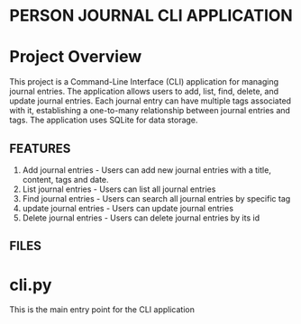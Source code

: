 # PERSON JOURNAL CLI APPLICATION

# Project Overview

This project is a Command-Line Interface (CLI) application for managing journal entries.
The application allows users to add, list, find, delete, and update journal entries.
Each journal entry can have multiple tags associated with it, establishing a one-to-many relationship between journal entries and tags.
The application uses SQLite for data storage.

## FEATURES

1. Add journal entries - Users can add new journal entries with a title, content, tags and date.
2. List journal entries - Users can list all journal entries
3. Find journal entries - Users can search all journal entries by specific tag
4. update journal entries - Users can update journal entries
5. Delete journal entries - Users can delete journal entries by its id

## FILES

# cli.py

This is the main entry point for the CLI application
